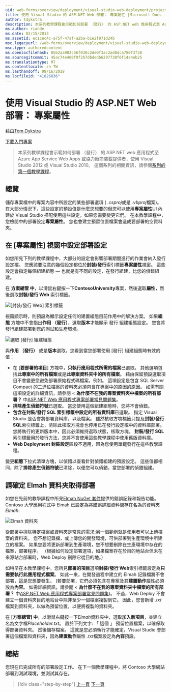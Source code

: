 ```yaml
---
uid: web-forms/overview/deployment/visual-studio-web-deployment/project-properties
title: 使用 Visual Studio 的 ASP.NET Web 部署： 專案屬性 |Microsoft Docs
author: tdykstra
description: 本系列教學課程會示範如何部署 （發行） 的 ASP.NET web 應用程式至 Azure App Service Web Apps 或協力廠商裝載提供者，使用...
ms.author: riande
ms.date: 02/15/2013
ms.assetid: ec1cec4c-a75f-47af-a2ba-b1e2f971d24b
msc.legacyurl: /web-forms/overview/deployment/visual-studio-web-deployment/project-properties
msc.type: authoredcontent
ms.openlocfilehash: 85b2aa982c56f030c2de0f3ac2ad0dca780f3f38
ms.sourcegitcommit: 45ac74e400f9f2b7dbded66297730f6f14a4eb25
ms.translationtype: MT
ms.contentlocale: zh-TW
ms.lasthandoff: 08/16/2018
ms.locfileid: "41826836"
---
```

<a name="aspnet-web-deployment-using-visual-studio-project-properties"></a>使用 Visual Studio 的 ASP.NET Web 部署： 專案屬性
====================
藉由[Tom Dykstra](https://github.com/tdykstra)

[下載入門專案](http://go.microsoft.com/fwlink/p/?LinkId=282627)

> 本系列教學課程會示範如何部署 （發行） 的 ASP.NET web 應用程式至 Azure App Service Web Apps 或協力廠商裝載提供者，使用 Visual Studio 2012 或 Visual Studio 2010。 這個系列的相關資訊，請參閱[系列的第一個教學課程](introduction.md)。


## <a name="overview"></a>總覽

儲存專案檔中的專案內容中所設定的某些部署選項 ( *.csproj*或是 *.vbproj*檔案)。 在大部分情況下，這些設定的預設值是什麼您想要的但您可以使用**專案屬性**UI 內建於 Visual Studio 搭配使用這些設定，如果您需要變更它們。 在本教學課程中，您檢閱中的部署設定**專案屬性**。 您也會建立預留位置檔案會造成要部署的空資料夾。

## <a name="configure-deployment-settings-in-the-project-properties-window"></a>在 [專案屬性] 視窗中設定部署設定

如您所見下列的教學課程中，大部分的設定會影響部署期間進行的作業會納入發行設定檔。 您應該要注意的幾個設定都位於**封裝/發行**索引標籤**專案屬性**視窗。 這些設定會指定每個組建組態 — 也就是有不同的設定，在發行組建，比您的偵錯組建。

在 **方案總管 中**，以滑鼠右鍵按一下**ContosoUniversity**專案，然後選取**屬性**，然後選取**封裝/發行 Web** 索引標籤。

![[封裝/發行 Web] 索引標籤](project-properties/_static/image1.png)

視窗顯示時，則預設為顯示設定任何的建置組態目前作用中的解決方案。 如果**組態** 方塊中不會指出**作用 （發行）**，選取**版本**才能顯示 發行 組建組態設定。 您會將發行組建部署到您的測試和生產環境。

![選取 [發行] 組建組態](project-properties/_static/image2.png)

與**作用 （發行）** 或是**版本**選取，您看到當您部署使用 [發行] 組建組態時有效的值：

- 在 [**要部署的項目**] 方塊中，**只執行應用程式所需的檔案**已選取。 其他選項包括**此專案中的所有檔案**或是**此專案資料夾中的所有檔案**。 藉由保留預設選取項目不會變更您避免部署原始程式碼檔案，例如。 這項設定是包含 SQL Server Compact 的二進位檔案的資料夾必須包含在專案中的原因的原因。 如需有關這項設定的詳細資訊，請參閱 <<c0>  **為什麼不在我的專案資料夾中檔案的所有部署？** 中[ASP.NET Web 應用程式專案部署常見問題集](https://msdn.microsoft.com/library/ee942158.aspx)。
- **排除產生偵錯符號**已選取。 當您使用這個組建組態時，您將不會偵錯。
- **包含在封裝/發行 SQL 索引標籤中設定的所有資料庫**已選取。 指定 Visual Studio 是否會將部署資料庫，以及檔案。 雖然核取方塊標籤只提及**封裝/發行 SQL**索引標籤上，清除此核取方塊會也停用已在發行設定檔中的資料庫部署。 您將執行的更新版本中，因此必須維持選取狀態，核取方塊。 **封裝/發行 SQL**  索引標籤用於發行方法，您將不會使用這些教學課程中使用舊版資料庫。
- **Web Deployment 封裝設定**區段不適用，因為您使用單鍵發行在這些教學課程。

變更**組態**下拉式清單方塊，以偵錯以查看針對偵錯組建的預設設定。 這些值都相同，除了**排除產生偵錯符號**已清除，以便您可以偵錯，當您部署的偵錯組建。

## <a name="make-sure-that-the-elmah-folder-gets-deployed"></a>請確定 Elmah 資料夾取得部署

如您在先前的教學課程中所見[Elmah NuGet 套件](http://www.hanselman.com/blog/NuGetPackageOfTheWeek7ELMAHErrorLoggingModulesAndHandlersWithSQLServerCompact.aspx)提供的錯誤記錄和報告功能。 Contoso 大學應用程式中 Elmah 已設定為將錯誤詳細資料儲存在名為的資料夾*Elmah*:

![Elmah 資料夾](project-properties/_static/image3.png)

從部署中排除特定檔案或資料夾是常見的需求;另一個範例就是使用者可以上傳檔案的資料夾。 您不想記錄檔，或上傳您的開發環境，可供部署到生產環境中所建立的檔案。 如果您要將更新部署到生產環境，您不想要刪除在生產環境中存在的檔案，部署程序。 （根據如何設定部署選項，如果檔案存在於目的地站台但未在來源站台部署時，Web Deploy 刪除它從目的地。）

如稍早在本教學課程中，您所見**部署的項目**選項**封裝/發行 Web**索引標籤設定為**只需要執行此應用程式檔案**。 如此一來，在開發過程中建立的 Elmah 記錄檔將不會部署，這是您想要發生。 (若要部署，它們必須包含在專案及其**建置動作**屬性必須設為**內容**。 如需詳細資訊，請參閱 <<c0>  **為什麼不在我的專案資料夾中檔案的所有部署？** 中[ASP.NET Web 應用程式專案部署常見問題集](https://msdn.microsoft.com/library/ee942158.aspx))。 不過，Web Deploy 不會建立一個資料夾目的地站台中除非至少一個檔案複製到它。 因此，您會新增 *.txt*檔案到資料夾，以做為預留位置，以便將複製的資料夾。

在 [**方案總管] 中**，以滑鼠右鍵按一下*Elmah*資料夾中，選取**加入新項目**，並建立名為文字檔*Placeholder.txt*。 置於下列文字: 「 這個 」 預留位置檔案，以確保取得部署資料夾。 然後儲存檔案。 這就是您必須執行才能確定，Visual Studio 會部署這個檔案和資料夾，因為**建置動作**屬性 *.txt*檔案設定為**內容**預設。

## <a name="summary"></a>總結

您現在已完成所有的部署設定工作。 在下一個教學課程中，將 Contoso 大學網站部署到測試環境，並測試其存在。

> [!div class="step-by-step"]
> [上一頁](web-config-transformations.md)
> [下一頁](deploying-to-iis.md)
